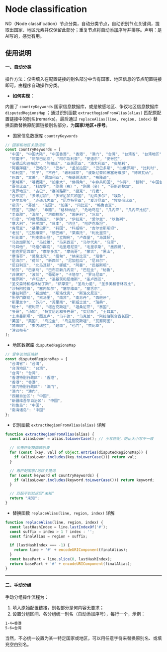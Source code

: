 # Node classification
ND（Node classification）节点分类，自动分类节点，自动识别节点关键词，提取出国家、地区元素并仅保留此部分；重复节点将自动添加序号并排序。声明：是AI写的，感觉有用。

## 使用说明
#### 一、自动分类
操作方法：仅需填入在配置链接的别名部分中含有国家、地区信息的节点配置链接即可，由程序自动操作分类。

- **如何实现：**

内置了 `countryKeywords` 国家信息数据库，或是敏感地区、争议地区信息数据库 `disputedRegionsMap` ；通过识别函数 `extractRegionFromAlias(alias)` 匹配原配置链接中的别名(remarks)。最后通过 `replaceAlias(line, region, index)` 替换函数替换原配置链接别名部分，为**国家/地区+序号**。

- 国家信息数据库 `countryKeywords`
```js
// 国家和地区关键词库
const countryKeywords = [
  "中国", "中国大陆", "中国香港", "香港", "澳门", "台湾", "台湾省", "台湾地区",
  "阿富汗", "阿尔巴尼亚", "阿尔及利亚", "安道尔", "安哥拉",
  "安提瓜和巴布达", "阿根廷", "亚美尼亚", "澳大利亚", "奥地利",
  "阿塞拜疆", "巴哈马", "巴林", "孟加拉国", "巴巴多斯", "白俄罗斯", "比利时",
  "伯利兹", "贝宁", "不丹", "玻利维亚", "波斯尼亚和黑塞哥维那", "博茨瓦纳",
  "巴西", "文莱", "保加利亚", "布基纳法索", "布隆迪",
  "柬埔寨", "喀麦隆", "加拿大", "佛得角", "中非共和国", "乍得", "智利", "中国台湾",
  "哥伦比亚", "科摩罗", "刚果（布）", "刚果（金）", "哥斯达黎加",
  "克罗地亚", "古巴", "塞浦路斯", "捷克", "丹麦",
  "吉布提", "多米尼加", "多米尼加共和国", "厄瓜多尔", "埃及",
  "萨尔瓦多", "赤道几内亚", "厄立特里亚", "爱沙尼亚", "埃塞俄比亚",
  "斐济", "芬兰", "法国", "加蓬", "冈比亚", "格鲁吉亚",
  "德国", "加纳", "希腊", "格林纳达", "危地马拉", "几内亚", "几内亚比绍",
  "圭亚那", "海地", "洪都拉斯", "匈牙利", "冰岛",
  "印度", "印度尼西亚", "伊朗", "伊拉克", "爱尔兰", "以色列",
  "意大利", "牙买加", "日本", "约旦", "哈萨克斯坦",
  "肯尼亚", "基里巴斯", "韩国", "科威特", "吉尔吉斯斯坦",
  "老挝", "拉脱维亚", "黎巴嫩", "莱索托", "利比里亚",
  "利比亚", "列支敦士登", "立陶宛", "卢森堡", "马其顿",
  "马达加斯加", "马拉维", "马来西亚", "马尔代夫", "马里",
  "马耳他", "马绍尔群岛", "毛里塔尼亚", "毛里求斯", "墨西哥",
  "密克罗尼西亚", "摩尔多瓦", "摩纳哥", "蒙古", "黑山",
  "摩洛哥", "莫桑比克", "缅甸", "纳米比亚", "瑙鲁",
  "尼泊尔", "荷兰", "新西兰", "尼加拉瓜", "尼日尔",
  "尼日利亚", "北马其顿", "挪威", "阿曼", "巴基斯坦",
  "帕劳", "巴拿马", "巴布亚新几内亚", "巴拉圭", "秘鲁",
  "菲律宾", "波兰", "葡萄牙", "卡塔尔", "罗马尼亚",
  "俄罗斯", "卢旺达", "圣基茨和尼维斯", "圣卢西亚",
  "圣文森特和格林纳丁斯", "萨摩亚", "圣马力诺", "圣多美和普林西比",
  "沙特阿拉伯", "塞内加尔", "塞尔维亚", "塞舌尔",
  "塞拉利昂", "新加坡", "斯洛伐克", "斯洛文尼亚",
  "所罗门群岛", "索马里", "南非", "南苏丹", "西班牙",
  "斯里兰卡", "苏丹", "苏里南", "斯威士兰", "瑞典",
  "瑞士", "叙利亚", "塔吉克斯坦", "坦桑尼亚", "泰国",
  "多哥", "汤加", "特立尼达和多巴哥", "突尼斯", "土耳其",
  "土库曼斯坦", "图瓦卢", "乌干达", "乌克兰", "阿拉伯联合酋长国",
  "英国", "美国", "乌拉圭", "乌兹别克斯坦", "瓦努阿图",
  "梵蒂冈", "委内瑞拉", "越南", "也门", "赞比亚",
  "津巴布韦"
];
```
- 地区数据库 `disputedRegionsMap`
```js
// 受争议地区映射
const disputedRegionsMap = {
  "台湾省": "台湾",
  "台湾地区": "台湾",
  "台湾": "台湾",
  "香港特别行政区": "香港",
  "香港": "香港",
  "澳门特别行政区": "澳门",
  "澳门": "澳门",
  "西藏自治区": "中国",
  "新疆维吾尔自治区": "中国",
  "钓鱼岛": "中国",
  "南海诸岛": "中国"
};
```
- 识别函数 `extractRegionFromAlias(alias)` 详解
```js
function extractRegionFromAlias(alias) {
  const aliasLower = alias.toLowerCase(); // 小写匹配，防止大小写不一致

  // 优先匹配模糊映射表
  for (const [key, val] of Object.entries(disputedRegionsMap)) {
    if (aliasLower.includes(key.toLowerCase())) return val;
  }

  // 再匹配国家/地区关键词
  for (const keyword of countryKeywords) {
    if (aliasLower.includes(keyword.toLowerCase())) return keyword;
  }

  // 匹配不到就返回“未知”
  return "未知";
}
```
- 替换函数 `replaceAlias(line, region, index)` 详解
```js
function replaceAlias(line, region, index) {
  const lastHashIndex = line.lastIndexOf('#');
  const suffix = index > 1 ? index : '';
  const finalAlias = region + suffix;

  if (lastHashIndex === -1) {
    return line + '#' + encodeURIComponent(finalAlias);
  }
  const basePart = line.slice(0, lastHashIndex);
  return basePart + '#' + encodeURIComponent(finalAlias);
}
```
---
#### 二、手动分组
手动分组操作流程为：
1. 填入原始配置链接，别名部分是何内容无要求；
2. 设置分组区间、各分组统一别名（自动添加序号），每行一个，示例：
```txt
1-4=香港
5-6=台湾
```
当然，不必统一设置为某一特定国家或地区，可以用任意字符来替换原别名、或填充空白别名。
